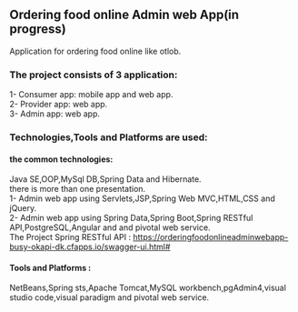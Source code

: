 ## Ordering food online Admin web App(in progress)
Application for ordering food online like otlob.
### The project consists of 3 application:
1- Consumer app: mobile app and web app.<br/>
2- Provider app: web app.<br/>
3- Admin app: web app.<br/>
### Technologies,Tools and Platforms are used:
#### the common technologies:
Java SE,OOP,MySql DB,Spring Data and Hibernate.<br/>
there is more than one presentation.<br/>
1- Admin web app using Servlets,JSP,Spring Web MVC,HTML,CSS and jQuery.<br/>
2- Admin web app using Spring Data,Spring Boot,Spring RESTful API,PostgreSQL,Angular and and pivotal web service.<br/>
The Project Spring RESTful API : https://orderingfoodonlineadminwebapp-busy-okapi-dk.cfapps.io/swagger-ui.html#
#### Tools and Platforms :
NetBeans,Spring sts,Apache Tomcat,MySQL workbench,pgAdmin4,visual studio code,visual paradigm and pivotal web service.<br/>
